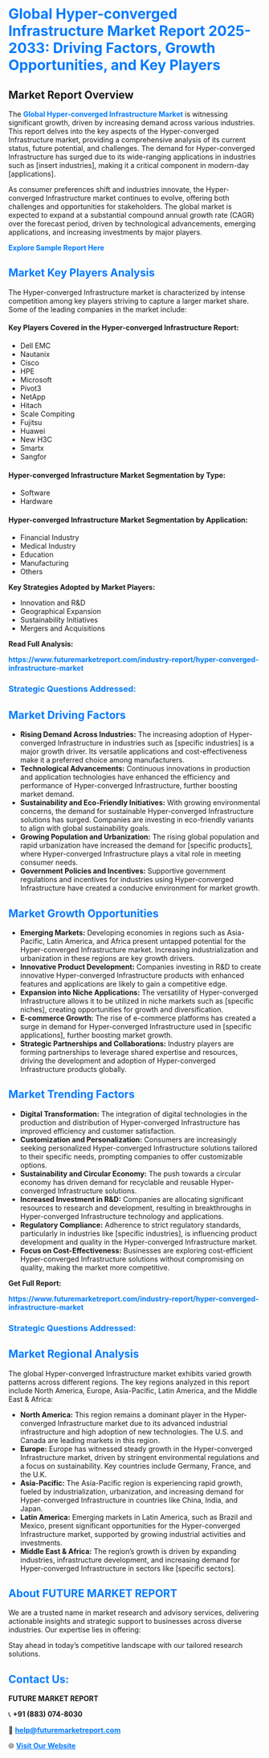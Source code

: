 <h1 style="color: #007BFF;">Global Hyper-converged Infrastructure Market Report 2025-2033: Driving Factors, Growth Opportunities, and Key Players</h1>

<section id="overview">
<h2>Market Report Overview</h2>
<p>The <a href="https://www.futuremarketreport.com/industry-report/hyper-converged-infrastructure-market" style="color: #007BFF; text-decoration: none;"><strong>Global Hyper-converged Infrastructure Market</strong></a> is witnessing significant growth, driven by increasing demand across various industries. This report delves into the key aspects of the Hyper-converged Infrastructure market, providing a comprehensive analysis of its current status, future potential, and challenges. The demand for Hyper-converged Infrastructure has surged due to its wide-ranging applications in industries such as [insert industries], making it a critical component in modern-day [applications].</p>
<p>As consumer preferences shift and industries innovate, the Hyper-converged Infrastructure market continues to evolve, offering both challenges and opportunities for stakeholders. The global market is expected to expand at a substantial compound annual growth rate (CAGR) over the forecast period, driven by technological advancements, emerging applications, and increasing investments by major players.</p>
</section>

<section id="overview">
<p><a href="https://www.futuremarketreport.com/request-sample/reportId=27873" style="color: #007BFF; text-decoration: none;"><strong>Explore Sample Report Here</strong></a></p>
</section>

<section id="key-players">
<h2 style="color: #007BFF;">Market Key Players Analysis</h2>
<p>The Hyper-converged Infrastructure market is characterized by intense competition among key players striving to capture a larger market share. Some of the leading companies in the market include:</p>
<h4>Key Players Covered in the Hyper-converged Infrastructure Report:</h4>
<ul><li>Dell EMC</li><li>Nautanix</li><li>Cisco</li><li>HPE</li><li>Microsoft</li><li>Pivot3</li><li>NetApp</li><li>Hitach</li><li>Scale Compiting</li><li>Fujitsu</li><li>Huawei</li><li>New H3C</li><li>Smartx</li><li>Sangfor</li></ul>
<h4>Hyper-converged Infrastructure Market Segmentation by Type:</h4>
<ul><li>Software</li><li>Hardware</li></ul>

<h4>Hyper-converged Infrastructure Market Segmentation by Application:</h4>
<ul><li>Financial Industry</li><li>Medical Industry</li><li>Education</li><li>Manufacturing</li><li>Others</li></ul>
<p><strong>Key Strategies Adopted by Market Players:</strong></p>
<ul>
<li>Innovation and R&D</li>
<li>Geographical Expansion</li>
<li>Sustainability Initiatives</li>
<li>Mergers and Acquisitions</li>
</ul>
</section>

<section>
<p><strong>Read Full Analysis: </strong></p><a href="https://www.futuremarketreport.com/industry-report/hyper-converged-infrastructure-market" style="color: #007BFF; text-decoration: none;"><strong>https://www.futuremarketreport.com/industry-report/hyper-converged-infrastructure-market</strong></a>
<h3 style="color: #007BFF;">Strategic Questions Addressed:</h3>
</section>

<section id="driving-factors">
<h2 style="color: #007BFF;">Market Driving Factors</h2>
<ul>
<li><strong>Rising Demand Across Industries:</strong> The increasing adoption of Hyper-converged Infrastructure in industries such as [specific industries] is a major growth driver. Its versatile applications and cost-effectiveness make it a preferred choice among manufacturers.</li>
<li><strong>Technological Advancements:</strong> Continuous innovations in production and application technologies have enhanced the efficiency and performance of Hyper-converged Infrastructure, further boosting market demand.</li>
<li><strong>Sustainability and Eco-Friendly Initiatives:</strong> With growing environmental concerns, the demand for sustainable Hyper-converged Infrastructure solutions has surged. Companies are investing in eco-friendly variants to align with global sustainability goals.</li>
<li><strong>Growing Population and Urbanization:</strong> The rising global population and rapid urbanization have increased the demand for [specific products], where Hyper-converged Infrastructure plays a vital role in meeting consumer needs.</li>
<li><strong>Government Policies and Incentives:</strong> Supportive government regulations and incentives for industries using Hyper-converged Infrastructure have created a conducive environment for market growth.</li>
</ul>
</section>

<section id="growth-opportunities">
<h2 style="color: #007BFF;">Market Growth Opportunities</h2>
<ul>
<li><strong>Emerging Markets:</strong> Developing economies in regions such as Asia-Pacific, Latin America, and Africa present untapped potential for the Hyper-converged Infrastructure market. Increasing industrialization and urbanization in these regions are key growth drivers.</li>
<li><strong>Innovative Product Development:</strong> Companies investing in R&D to create innovative Hyper-converged Infrastructure products with enhanced features and applications are likely to gain a competitive edge.</li>
<li><strong>Expansion into Niche Applications:</strong> The versatility of Hyper-converged Infrastructure allows it to be utilized in niche markets such as [specific niches], creating opportunities for growth and diversification.</li>
<li><strong>E-commerce Growth:</strong> The rise of e-commerce platforms has created a surge in demand for Hyper-converged Infrastructure used in [specific applications], further boosting market growth.</li>
<li><strong>Strategic Partnerships and Collaborations:</strong> Industry players are forming partnerships to leverage shared expertise and resources, driving the development and adoption of Hyper-converged Infrastructure products globally.</li>
</ul>
</section>

<section id="trending-factors">
<h2 style="color: #007BFF;">Market Trending Factors</h2>
<ul>
<li><strong>Digital Transformation:</strong> The integration of digital technologies in the production and distribution of Hyper-converged Infrastructure has improved efficiency and customer satisfaction.</li>
<li><strong>Customization and Personalization:</strong> Consumers are increasingly seeking personalized Hyper-converged Infrastructure solutions tailored to their specific needs, prompting companies to offer customizable options.</li>
<li><strong>Sustainability and Circular Economy:</strong> The push towards a circular economy has driven demand for recyclable and reusable Hyper-converged Infrastructure solutions.</li>
<li><strong>Increased Investment in R&D:</strong> Companies are allocating significant resources to research and development, resulting in breakthroughs in Hyper-converged Infrastructure technology and applications.</li>
<li><strong>Regulatory Compliance:</strong> Adherence to strict regulatory standards, particularly in industries like [specific industries], is influencing product development and quality in the Hyper-converged Infrastructure market.</li>
<li><strong>Focus on Cost-Effectiveness:</strong> Businesses are exploring cost-efficient Hyper-converged Infrastructure solutions without compromising on quality, making the market more competitive.</li>
</ul>
</section>

<section>
<p><strong>Get Full Report: </strong></p><a href="https://www.futuremarketreport.com/industry-report/hyper-converged-infrastructure-market" style="color: #007BFF; text-decoration: none;"><strong>https://www.futuremarketreport.com/industry-report/hyper-converged-infrastructure-market</strong></a>
<h3 style="color: #007BFF;">Strategic Questions Addressed:</h3>
</section>


<section id="regional-analysis">
<h2 style="color: #007BFF;">Market Regional Analysis</h2>
<p>The global Hyper-converged Infrastructure market exhibits varied growth patterns across different regions. The key regions analyzed in this report include North America, Europe, Asia-Pacific, Latin America, and the Middle East & Africa:</p>
<ul>
<li><strong>North America:</strong> This region remains a dominant player in the Hyper-converged Infrastructure market due to its advanced industrial infrastructure and high adoption of new technologies. The U.S. and Canada are leading markets in this region.</li>
<li><strong>Europe:</strong> Europe has witnessed steady growth in the Hyper-converged Infrastructure market, driven by stringent environmental regulations and a focus on sustainability. Key countries include Germany, France, and the U.K.</li>
<li><strong>Asia-Pacific:</strong> The Asia-Pacific region is experiencing rapid growth, fueled by industrialization, urbanization, and increasing demand for Hyper-converged Infrastructure in countries like China, India, and Japan.</li>
<li><strong>Latin America:</strong> Emerging markets in Latin America, such as Brazil and Mexico, present significant opportunities for the Hyper-converged Infrastructure market, supported by growing industrial activities and investments.</li>
<li><strong>Middle East & Africa:</strong> The region’s growth is driven by expanding industries, infrastructure development, and increasing demand for Hyper-converged Infrastructure in sectors like [specific sectors].</li>
</ul>
</section>

<footer>
<h2 style="color: #007BFF;">About FUTURE MARKET REPORT</h2>
<p>We are a trusted name in market research and advisory services, delivering actionable insights and strategic support to businesses across diverse industries. Our expertise lies in offering:</p>

<p>Stay ahead in today’s competitive landscape with our tailored research solutions.</p>

<h2 style="color: #007BFF;">Contact Us:</h2>
<p><strong>FUTURE MARKET REPORT</strong></p>
<p>📞 <strong>+91 (883) 074-8030</strong></p>
<p>📧 <strong><a href="mailto:help@futuremarketreport.com" style="color: #007BFF;">help@futuremarketreport.com</a></strong></p>
<p>🌐 <strong><a href="https://www.futuremarketreport.com/" style="color: #007BFF;">Visit Our Website</a></strong></p>
</footer>
